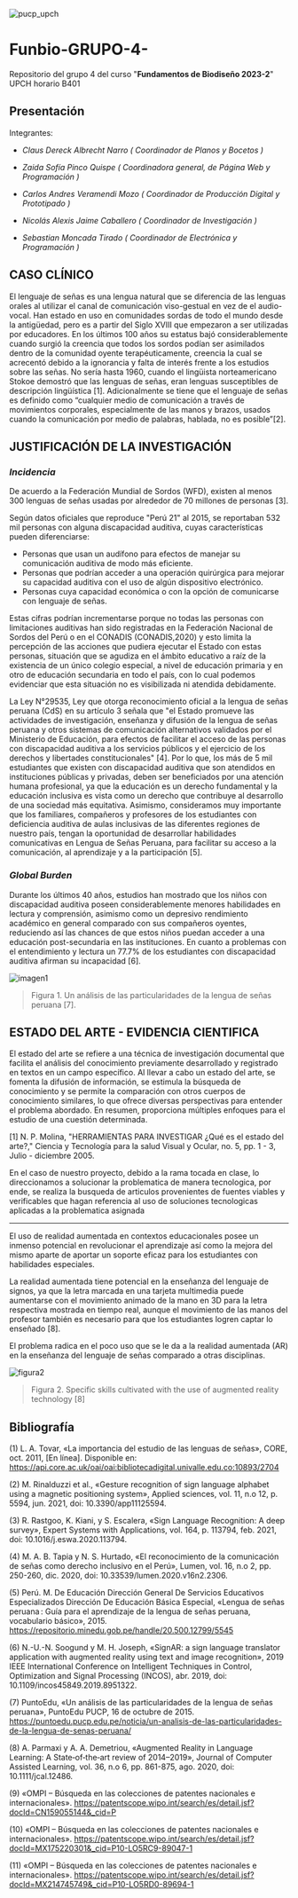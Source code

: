 ![pucp_upch](https://github.com/Sebas312431/Funbio-GRUPO-4-/assets/143019044/11b298ef-4331-4d34-9643-bca3bb04df60)

# Funbio-GRUPO-4-

Repositorio del grupo 4 del curso "**Fundamentos de Biodiseño 2023-2**" UPCH horario B401

## Presentación 


Integrantes:  

- *Claus Dereck Albrecht Narro ( Coordinador de Planos y Bocetos )*

- *Zaida Sofía Pinco Quispe ( Coordinadora general, de Página Web y Programación )*

- *Carlos Andres Veramendi Mozo ( Coordinador de Producción Digital y Prototipado )*

- *Nicolás Alexis Jaime Caballero ( Coordinador de Investigación )*

- *Sebastian Moncada Tirado ( Coordinador de Electrónica y Programación )*

## CASO CLÍNICO

El lenguaje de señas es una lengua natural que se diferencia de las lenguas orales al utilizar el canal de comunicación viso-gestual en vez de el audio-vocal. Han estado en uso en comunidades sordas de todo el mundo desde la antigüedad, pero es a partir del Siglo XVIII que empezaron a ser utilizadas por educadores. En los últimos 100 años su estatus bajó considerablemente cuando surgió la creencia que todos los sordos podían ser asimilados dentro de la comunidad oyente terapéuticamente, creencia la cual se acrecentó debido a la ignorancia y falta de interés frente a los estudios sobre las señas. No sería hasta 1960, cuando el lingüista norteamericano Stokoe demostró que las lenguas de señas, eran lenguas susceptibles de descripción lingüística [1]. Adicionalmente se tiene que el lenguaje de señas es definido como “cualquier medio de comunicación a través de movimientos corporales, especialmente de las manos y brazos, usados cuando la comunicación por medio de palabras, hablada, no es posible”[2].

## JUSTIFICACIÓN DE LA INVESTIGACIÓN
### *Incidencia*
De acuerdo a la Federación Mundial de Sordos (WFD), existen al menos 300 lenguas de señas usadas por alrededor de 70 millones de personas [3].

Según datos oficiales que reproduce "Perú 21" al 2015, se reportaban 532 mil personas con alguna discapacidad auditiva, cuyas características pueden diferenciarse:
  - Personas que usan un audífono para efectos de manejar su comunicación 	auditiva de modo más eficiente.
  - Personas que podrían acceder a una operación quirúrgica para mejorar su 	capacidad auditiva con el uso de algún dispositivo electrónico.
  - Personas cuya capacidad económica o con la opción de comunicarse con 	lenguaje de señas.

Estas cifras podrían incrementarse porque no todas las personas con limitaciones auditivas han sido registradas en la Federación Nacional de Sordos del Perú o en el CONADIS (CONADIS,2020) y esto limita la percepción de las acciones que pudiera ejecutar el Estado con estas personas, situación que se agudiza en el ámbito educativo a raíz de la existencia de un único colegio especial, a nivel de educación primaria y en otro de educación secundaria en todo el país, con lo cual podemos evidenciar que esta situación no es visibilizada ni atendida debidamente.

La Ley N°29535, Ley que otorga reconocimiento oficial a la lengua de señas peruana (CdS) en su artículo 3 señala que "el Estado promueve las actividades de investigación, enseñanza y difusión de la lengua de señas peruana y otros sistemas de comunicación alternativos validados por el Ministerio de Educación, para efectos de facilitar el acceso de las personas con discapacidad auditiva a los servicios públicos y el ejercicio de los derechos y libertades constitucionales" [4]. Por lo que, los más de 5 mil estudiantes que existen con discapacidad auditiva que son atendidos en instituciones públicas y privadas, deben ser beneficiados por una atención humana profesional, ya que la educación es un derecho fundamental y la educación inclusiva es vista como un derecho que contribuye al desarrollo de una sociedad más equitativa. Asimismo, consideramos muy importante que los familiares, compañeros y profesores de los estudiantes con deficiencia auditiva de aulas inclusivas de las diferentes regiones de nuestro país, tengan la oportunidad de desarrollar habilidades comunicativas en Lengua de Señas Peruana, para facilitar su acceso a la comunicación, al aprendizaje y a la participación [5].

### *Global Burden*
Durante los últimos 40 años, estudios han mostrado que los niños con discapacidad auditiva poseen considerablemente menores habilidades en lectura y comprensión, asimismo como un depresivo rendimiento académico en general comparado con sus compañeros oyentes, reduciendo así las chances de que estos niños puedan acceder a una educación post-secundaria en las instituciones. En cuanto a problemas con el entendimiento y lectura un 77.7% de los estudiantes con discapacidad auditiva afirman su incapacidad [6].

![imagen1](https://github.com/Sebas312431/Funbio-GRUPO-4-/assets/143362889/0ef0eee7-9c21-4c8a-b99d-d3fea0eda168)
> Figura 1. Un análisis de las particularidades de la lengua de señas peruana [7].

## ESTADO DEL ARTE - EVIDENCIA CIENTIFICA

El estado del arte se refiere a una técnica de investigación documental que facilita el análisis del conocimiento previamente desarrollado y registrado en textos en un campo específico. Al llevar a cabo un estado del arte, se fomenta la difusión de información, se estimula la búsqueda de conocimiento y se permite la comparación con otros cuerpos de conocimiento similares, lo que ofrece diversas perspectivas para entender el problema abordado. En resumen, proporciona múltiples enfoques para el estudio de una cuestión determinada.

[1] N. P.  Molina, "HERRAMIENTAS PARA INVESTIGAR ¿Qué es el estado del arte?," Ciencia y Tecnología para la salud Visual y Ocular, no. 5, pp. 1 - 3, Julio - diciembre 2005.

En el caso de  nuestro proyecto, debido a la rama tocada en clase, lo direccionamos a solucionar la problematica de manera tecnologica, por ende, se realiza la busqueda de articulos provenientes de fuentes viables y verificables que hagan referencia al uso de soluciones tecnologicas aplicadas a la problematica asignada 

---

El uso de realidad aumentada en contextos educacionales posee un inmenso potencial en revolucionar el aprendizaje así como la mejora del mismo aparte de aportar un soporte eficaz para los estudiantes con habilidades especiales.

La realidad aumentada tiene potencial en la enseñanza del lenguaje de signos, ya que la letra marcada en una tarjeta multimedia puede aumentarse con el movimiento animado de la mano en 3D para la letra respectiva mostrada en tiempo real, aunque el movimiento de las manos del profesor también es necesario para que los estudiantes logren captar lo enseñado [8]. 

El problema radica en el poco uso que se le da a la realidad aumentada (AR) en la enseñanza del lenguaje de señas comparado a otras disciplinas.

![figura2](https://github.com/Sebas312431/Funbio-GRUPO-4-/assets/143362889/49cffd4c-cd77-4ec9-9b36-c30bb5287cd6)
> Figura 2. Specific skills cultivated with the use of augmented reality technology [8]


## Bibliografía

(1) L. A. Tovar, «La importancia del estudio de las lenguas de señas», CORE, oct. 2011, [En línea]. Disponible en: https://api.core.ac.uk/oai/oai:bibliotecadigital.univalle.edu.co:10893/2704

(2) M. Rinalduzzi et al., «Gesture recognition of sign language alphabet using a magnetic positioning system», Applied sciences, vol. 11, n.o 12, p. 5594, jun. 2021, doi: 10.3390/app11125594.

(3) R. Rastgoo, K. Kiani, y S. Escalera, «Sign Language Recognition: A deep survey», Expert Systems with Applications, vol. 164, p. 113794, feb. 2021, doi: 10.1016/j.eswa.2020.113794.

(4) M. A. B. Tapia y N. S. Hurtado, «El reconocimiento de la comunicación de señas como derecho inclusivo en el Perú», Lumen, vol. 16, n.o 2, pp. 250-260, dic. 2020, doi: 10.33539/lumen.2020.v16n2.2306.

(5) Perú. M. De Educación Dirección General De Servicios Educativos Especializados Dirección De Educación Básica Especial, «Lengua de señas peruana : Guía para el aprendizaje de la lengua de señas peruana, vocabulario básico», 2015. https://repositorio.minedu.gob.pe/handle/20.500.12799/5545

(6) N.-U.-N. Soogund y M. H. Joseph, «SignAR: a sign language translator application with augmented reality using text and image recognition», 2019 IEEE International Conference on Intelligent Techniques in Control, Optimization and Signal Processing (INCOS), abr. 2019, doi: 10.1109/incos45849.2019.8951322.

(7) PuntoEdu, «Un análisis de las particularidades de la lengua de señas peruana», PuntoEdu PUCP, 16 de octubre de 2015. https://puntoedu.pucp.edu.pe/noticia/un-analisis-de-las-particularidades-de-la-lengua-de-senas-peruana/

(8) A. Parmaxi y A. A. Demetriou, «Augmented Reality in Language Learning: A State‐of‐the‐art review of 2014–2019», Journal of Computer Assisted Learning, vol. 36, n.o 6, pp. 861-875, ago. 2020, doi: 10.1111/jcal.12486.

(9) «OMPI – Búsqueda en las colecciones de patentes nacionales e internacionales». https://patentscope.wipo.int/search/es/detail.jsf?docId=CN159055144&_cid=P

(10) «OMPI – Búsqueda en las colecciones de patentes nacionales e internacionales». https://patentscope.wipo.int/search/es/detail.jsf?docId=MX175220301&_cid=P10-LO5RC9-89047-1

(11) «OMPI – Búsqueda en las colecciones de patentes nacionales e internacionales». https://patentscope.wipo.int/search/es/detail.jsf?docId=MX214745749&_cid=P10-LO5RD0-89694-1
